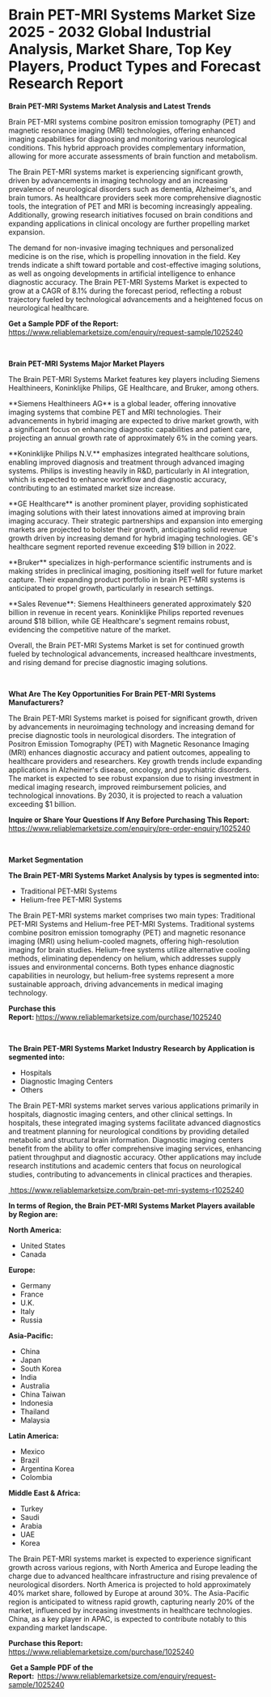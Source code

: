 <p><h1>Brain PET-MRI Systems Market Size 2025 - 2032 Global Industrial Analysis, Market Share, Top Key Players, Product Types and Forecast Research Report</h1></p><p><strong>Brain PET-MRI Systems Market Analysis and Latest Trends</strong></p>
<p><p>Brain PET-MRI systems combine positron emission tomography (PET) and magnetic resonance imaging (MRI) technologies, offering enhanced imaging capabilities for diagnosing and monitoring various neurological conditions. This hybrid approach provides complementary information, allowing for more accurate assessments of brain function and metabolism.</p><p>The Brain PET-MRI systems market is experiencing significant growth, driven by advancements in imaging technology and an increasing prevalence of neurological disorders such as dementia, Alzheimer's, and brain tumors. As healthcare providers seek more comprehensive diagnostic tools, the integration of PET and MRI is becoming increasingly appealing. Additionally, growing research initiatives focused on brain conditions and expanding applications in clinical oncology are further propelling market expansion.</p><p>The demand for non-invasive imaging techniques and personalized medicine is on the rise, which is propelling innovation in the field. Key trends indicate a shift toward portable and cost-effective imaging solutions, as well as ongoing developments in artificial intelligence to enhance diagnostic accuracy. The Brain PET-MRI Systems Market is expected to grow at a CAGR of 8.1% during the forecast period, reflecting a robust trajectory fueled by technological advancements and a heightened focus on neurological healthcare.</p></p>
<p><strong>Get a Sample PDF of the Report:&nbsp;</strong> <a href="https://www.reliablemarketsize.com/enquiry/request-sample/1025240?utm_campaign=3188&utm_medium=2&utm_source=Github&utm_content=ia&utm_term=16042025&utm_id=brain-pet-mri-systems">https://www.reliablemarketsize.com/enquiry/request-sample/1025240</a></p>
<p>&nbsp;</p>
<p><strong>Brain PET-MRI Systems Major Market Players</strong></p>
<p><p>The Brain PET-MRI Systems Market features key players including Siemens Healthineers, Koninklijke Philips, GE Healthcare, and Bruker, among others. </p><p>**Siemens Healthineers AG** is a global leader, offering innovative imaging systems that combine PET and MRI technologies. Their advancements in hybrid imaging are expected to drive market growth, with a significant focus on enhancing diagnostic capabilities and patient care, projecting an annual growth rate of approximately 6% in the coming years.</p><p>**Koninklijke Philips N.V.** emphasizes integrated healthcare solutions, enabling improved diagnosis and treatment through advanced imaging systems. Philips is investing heavily in R&D, particularly in AI integration, which is expected to enhance workflow and diagnostic accuracy, contributing to an estimated market size increase.</p><p>**GE Healthcare** is another prominent player, providing sophisticated imaging solutions with their latest innovations aimed at improving brain imaging accuracy. Their strategic partnerships and expansion into emerging markets are projected to bolster their growth, anticipating solid revenue growth driven by increasing demand for hybrid imaging technologies. GE's healthcare segment reported revenue exceeding $19 billion in 2022.</p><p>**Bruker** specializes in high-performance scientific instruments and is making strides in preclinical imaging, positioning itself well for future market capture. Their expanding product portfolio in brain PET-MRI systems is anticipated to propel growth, particularly in research settings.</p><p>**Sales Revenue**: Siemens Healthineers generated approximately $20 billion in revenue in recent years. Koninklijke Philips reported revenues around $18 billion, while GE Healthcare's segment remains robust, evidencing the competitive nature of the market.</p><p>Overall, the Brain PET-MRI Systems Market is set for continued growth fueled by technological advancements, increased healthcare investments, and rising demand for precise diagnostic imaging solutions.</p></p>
<p>&nbsp;</p>
<p><strong>What Are The Key Opportunities For Brain PET-MRI Systems Manufacturers?</strong></p>
<p><p>The Brain PET-MRI Systems market is poised for significant growth, driven by advancements in neuroimaging technology and increasing demand for precise diagnostic tools in neurological disorders. The integration of Positron Emission Tomography (PET) with Magnetic Resonance Imaging (MRI) enhances diagnostic accuracy and patient outcomes, appealing to healthcare providers and researchers. Key growth trends include expanding applications in Alzheimer's disease, oncology, and psychiatric disorders. The market is expected to see robust expansion due to rising investment in medical imaging research, improved reimbursement policies, and technological innovations. By 2030, it is projected to reach a valuation exceeding $1 billion.</p></p>
<p><strong>Inquire or Share Your Questions If Any Before Purchasing This Report:</strong> <a href="https://www.reliablemarketsize.com/enquiry/pre-order-enquiry/1025240?utm_campaign=3188&utm_medium=2&utm_source=Github&utm_content=ia&utm_term=16042025&utm_id=brain-pet-mri-systems">https://www.reliablemarketsize.com/enquiry/pre-order-enquiry/1025240</a></p>
<p>&nbsp;</p>
<p><strong>Market Segmentation</strong></p>
<p><strong>The Brain PET-MRI Systems Market Analysis by types is segmented into:</strong></p>
<p><ul><li>Traditional PET-MRI Systems</li><li>Helium-free PET-MRI Systems</li></ul></p>
<p><p>The Brain PET-MRI systems market comprises two main types: Traditional PET-MRI Systems and Helium-free PET-MRI Systems. Traditional systems combine positron emission tomography (PET) and magnetic resonance imaging (MRI) using helium-cooled magnets, offering high-resolution imaging for brain studies. Helium-free systems utilize alternative cooling methods, eliminating dependency on helium, which addresses supply issues and environmental concerns. Both types enhance diagnostic capabilities in neurology, but helium-free systems represent a more sustainable approach, driving advancements in medical imaging technology.</p></p>
<p><strong>Purchase this Report:&nbsp;</strong><a href="https://www.reliablemarketsize.com/purchase/1025240?utm_campaign=3188&utm_medium=2&utm_source=Github&utm_content=ia&utm_term=16042025&utm_id=brain-pet-mri-systems">https://www.reliablemarketsize.com/purchase/1025240</a></p>
<p>&nbsp;</p>
<p><strong>The Brain PET-MRI Systems Market Industry Research by Application is segmented into:</strong></p>
<p><ul><li>Hospitals</li><li>Diagnostic Imaging Centers</li><li>Others</li></ul></p>
<p><p>The Brain PET-MRI systems market serves various applications primarily in hospitals, diagnostic imaging centers, and other clinical settings. In hospitals, these integrated imaging systems facilitate advanced diagnostics and treatment planning for neurological conditions by providing detailed metabolic and structural brain information. Diagnostic imaging centers benefit from the ability to offer comprehensive imaging services, enhancing patient throughput and diagnostic accuracy. Other applications may include research institutions and academic centers that focus on neurological studies, contributing to advancements in clinical practices and therapies.</p></p>
<p><a href="https://www.reliablemarketsize.com/brain-pet-mri-systems-r1025240?utm_campaign=3188&utm_medium=2&utm_source=Github&utm_content=ia&utm_term=16042025&utm_id=brain-pet-mri-systems">&nbsp;https://www.reliablemarketsize.com/brain-pet-mri-systems-r1025240</a></p>
<p><strong>In terms of Region, the Brain PET-MRI Systems Market Players available by Region are:</strong></p>
<p>
    <p> <strong> North America: </strong>
        <ul>
            <li>United States</li>
            <li>Canada</li>
        </ul>
        </p> 
    <p> <strong> Europe: </strong>
        <ul>
            <li>Germany</li>
            <li>France</li>
            <li>U.K.</li>
            <li>Italy</li>
            <li>Russia</li>
        </ul>
        </p> 
    <p> <strong> Asia-Pacific: </strong>
        <ul>
            <li>China</li>
            <li>Japan</li>
            <li>South Korea</li>
            <li>India</li>
            <li>Australia</li>
            <li>China Taiwan</li>
            <li>Indonesia</li>
            <li>Thailand</li>
            <li>Malaysia</li>
        </ul>
        </p> 
    <p> <strong> Latin America: </strong>
        <ul>
            <li>Mexico</li>
            <li>Brazil</li>
            <li>Argentina Korea</li>
            <li>Colombia</li>
        </ul>
        </p> 
    <p> <strong> Middle East & Africa: </strong>
        <ul>
            <li>Turkey</li>
            <li>Saudi</li>
            <li>Arabia</li>
            <li>UAE</li>
            <li>Korea</li>
        </ul>
    </p>
    </p>
<p><p>The Brain PET-MRI systems market is expected to experience significant growth across various regions, with North America and Europe leading the charge due to advanced healthcare infrastructure and rising prevalence of neurological disorders. North America is projected to hold approximately 40% market share, followed by Europe at around 30%. The Asia-Pacific region is anticipated to witness rapid growth, capturing nearly 20% of the market, influenced by increasing investments in healthcare technologies. China, as a key player in APAC, is expected to contribute notably to this expanding market landscape.</p></p>
<p><strong>Purchase this Report: </strong><a href="https://www.reliablemarketsize.com/purchase/1025240?utm_campaign=3188&utm_medium=2&utm_source=Github&utm_content=ia&utm_term=16042025&utm_id=brain-pet-mri-systems">https://www.reliablemarketsize.com/purchase/1025240</a></p>
<p>&nbsp;<strong>Get a Sample PDF of the Report:&nbsp;&nbsp;</strong><a href="https://www.reliablemarketsize.com/enquiry/request-sample/1025240?utm_campaign=3188&utm_medium=2&utm_source=Github&utm_content=ia&utm_term=16042025&utm_id=brain-pet-mri-systems">https://www.reliablemarketsize.com/enquiry/request-sample/1025240</a></p>
<p><strong></strong></p>
<p><p></p><p></p><p></p></p>